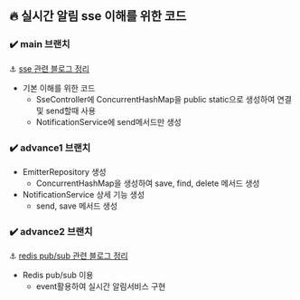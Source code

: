 ## 🔥 실시간 알림 sse 이해를 위한 코드


### ✔️ main 브랜치
⚓ [sse 관련 블로그 정리](https://haebing.tistory.com/146)

- 기본 이해를 위한 코드
  - SseController에 ConcurrentHashMap을 public static으로 생성하여 연결및 send할때 사용
  - NotificationService에 send메서드만 생성
  
### ✔️ advance1 브랜치
- EmitterRepository 생성
  - ConcurrentHashMap을 생성하여 save, find, delete 메서드 생성
- NotificationService 상세 기능 생성
  - send, save 메서드 생성

### ✔️ advance2 브랜치
⚓ [redis pub/sub 관련 블로그 정리](https://haebing.tistory.com/148)

- Redis pub/sub 이용
  - event활용하여 실시간 알림서비스 구현 

